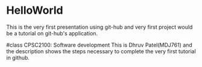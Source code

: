 # HelloWorld
This is the very first presentation using git-hub and very first project would be a tutorial on git-hub's application.

#class CPSC2100: Software development
This is Dhruv Patel(MDJ761) and the description shows the steps necessary to complete the very first tutorial in github.
